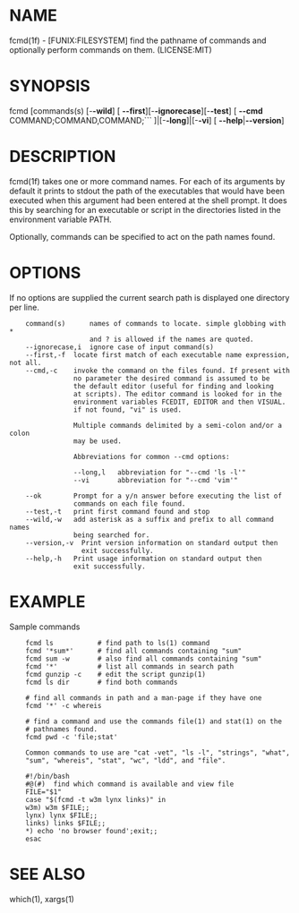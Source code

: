 NAME
====

fcmd(1f) - \[FUNIX:FILESYSTEM\] find the pathname of commands and
optionally perform commands on them. (LICENSE:MIT)

SYNOPSIS
========

fcmd \[commands(s) \[-**-wild**\] \[
**--first**\]\[-**-ignorecase**\]\[-**-test**\] \[ **--cmd**
COMMAND;COMMAND,COMMAND;\`\`\` \]\|\[-**-long**\]\|\[-**-vi**\] \[
**--help**\|**--version**\]

DESCRIPTION
===========

fcmd(1f) takes one or more command names. For each of its arguments by
default it prints to stdout the path of the executables that would have
been executed when this argument had been entered at the shell prompt.
It does this by searching for an executable or script in the directories
listed in the environment variable PATH.

Optionally, commands can be specified to act on the path names found.

OPTIONS
=======

If no options are supplied the current search path is displayed one
directory per line.

        command(s)      names of commands to locate. simple globbing with *
                        and ? is allowed if the names are quoted.
        --ignorecase,i  ignore case of input command(s)
        --first,-f  locate first match of each executable name expression, not all.
        --cmd,-c    invoke the command on the files found. If present with
                    no parameter the desired command is assumed to be
                    the default editor (useful for finding and looking
                    at scripts). The editor command is looked for in the
                    environment variables FCEDIT, EDITOR and then VISUAL.
                    if not found, "vi" is used.

                    Multiple commands delimited by a semi-colon and/or a colon
                    may be used.

                    Abbreviations for common --cmd options:

                    --long,l   abbreviation for "--cmd 'ls -l'"
                    --vi       abbreviation for "--cmd 'vim'"

        --ok        Prompt for a y/n answer before executing the list of
                    commands on each file found.
        --test,-t   print first command found and stop
        --wild,-w   add asterisk as a suffix and prefix to all command names
                    being searched for.
        --version,-v  Print version information on standard output then
                      exit successfully.
        --help,-h   Print usage information on standard output then
                    exit successfully.

EXAMPLE
=======

Sample commands

        fcmd ls           # find path to ls(1) command
        fcmd '*sum*'      # find all commands containing "sum"
        fcmd sum -w       # also find all commands containing "sum"
        fcmd '*'          # list all commands in search path
        fcmd gunzip -c    # edit the script gunzip(1)
        fcmd ls dir       # find both commands

        # find all commands in path and a man-page if they have one
        fcmd '*' -c whereis

        # find a command and use the commands file(1) and stat(1) on the
        # pathnames found.
        fcmd pwd -c 'file;stat'

        Common commands to use are "cat -vet", "ls -l", "strings", "what",
        "sum", "whereis", "stat", "wc", "ldd", and "file".

        #!/bin/bash
        #@(#)  find which command is available and view file
        FILE="$1"
        case "$(fcmd -t w3m lynx links)" in
        w3m) w3m $FILE;;
        lynx) lynx $FILE;;
        links) links $FILE;;
        *) echo 'no browser found';exit;;
        esac

SEE ALSO
========

which(1), xargs(1)

